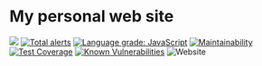 # My personal web site
![](https://github.com/fabasoad/business-card/workflows/CI/badge.svg) [![Total alerts](https://img.shields.io/lgtm/alerts/g/fabasoad/business-card.svg?logo=lgtm&logoWidth=18)](https://lgtm.com/projects/g/fabasoad/business-card/alerts/) [![Language grade: JavaScript](https://img.shields.io/lgtm/grade/javascript/g/fabasoad/business-card.svg?logo=lgtm&logoWidth=18)](https://lgtm.com/projects/g/fabasoad/business-card/context:javascript) [![Maintainability](https://api.codeclimate.com/v1/badges/cc78787f79dd0bb40163/maintainability)](https://codeclimate.com/github/fabasoad/business-card/maintainability) [![Test Coverage](https://api.codeclimate.com/v1/badges/cc78787f79dd0bb40163/test_coverage)](https://codeclimate.com/github/fabasoad/business-card/test_coverage) [![Known Vulnerabilities](https://snyk.io/test/github/fabasoad/business-card/badge.svg)](https://snyk.io/test/github/fabasoad/business-card) ![Website](https://img.shields.io/website?down_message=offline&up_message=online&url=https%3A%2F%2Ffabasoad.github.io%2Fbusiness-card%2F)
